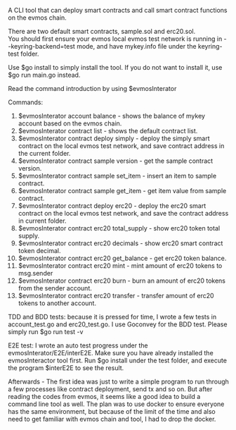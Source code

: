 A CLI tool that can deploy smart contracts and call smart contract functions on the evmos chain.

There are two default smart contracts, sample.sol and erc20.sol. <br>
You should first ensure your evmos local evmos test network is running in --keyring-backend=test mode, and have mykey.info file under the keyring-test folder.

Use $go install to simply install the tool. If you do not want to install it, use $go run main.go instead.

Read the command introduction by using $evmosInterator

Commands:
1. $evmosInterator account balance - shows the balance of mykey account based on the evmos chain.
2. $evmosInterator contract list - shows the default contract list.
3. $evmosInterator contract deploy simply - deploy the simply smart contract on the local evmos test network, and save contract address in the current folder.
4. $evmosInterator contract sample version - get the sample contract version.
5. $evmosInterator contract sample set_item - insert an item to sample contract.
6. $evmosInterator contract sample get_item - get item value from sample contract.
7. $evmosInterator contract deploy erc20 - deploy the erc20 smart contract on the local evmos test network, and save the contract address in current folder.
8. $evmosInterator contract erc20 total_supply - show erc20 token total supply.
9. $evmosInterator contract erc20 decimals - show erc20 smart contract token decimal.
10. $evmosInterator contract erc20 get_balance - get erc20 token balance.
11. $evmosInterator contract erc20 mint - mint amount of erc20 tokens to msg.sender
12. $evmosInterator contract erc20 burn - burn an amount of erc20 tokens from the sender account.
13. $evmosInterator contract erc20 transfer - transfer amount of erc20 tokens to another account.

TDD and BDD tests: because it is pressed for time, I wrote a few tests in account_test.go and erc20_test.go. I use Goconvey for the BDD test. Please simply run $go run test -v

E2E test: I wrote an auto test progress under the evmosInterator/E2E/interE2E. Make sure you have already installed the evmosInteractor tool first. Run $go install under the test folder, and execute the program $interE2E to see the result.

Afterwards - The first idea was just to write a simple program to run through a few processes like contract deployment, send tx and so on. But after reading the codes from evmos, it seems like a good idea to build a command line tool as well. The plan was to use docker to ensure everyone has the same environment, but because of the limit of the time and also need to get familiar with evmos chain and tool, I had to drop the docker.
